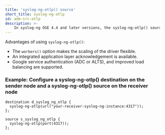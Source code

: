 ```yaml
---
title: 'syslog-ng-otlp() source'
short_title: syslog-ng-otlp
id: adm-src-otlp
description: >-
    In syslog-ng OSE 4.4 and later versions, the syslog-ng-otlp() source and destination make it possible to transfer the internal representation of log messages between syslog-ng OSE instances, using the OpenTelemetry protocol. The syslog-ng-otlp() utilizes the OpenTelemetry protocol for efficient and reliable log message transmission instead of the traditional syslog-ng() drivers, which rely on simple TCP connections.
---
```


Advantages of using `syslog-ng-otlp()`:
* The `workers()` option makes the scaling of the driver flexible.
* An integrated application layer acknowledgement is available.
* Google service authentication (ADC or ALTS), and improved load balancing are supported.

### Example: Configure a syslog-ng-otlp() destination on the sender node and a syslog-ng-otlp() source on the receiver node

```config
destination d_syslog_ng_otlp {
  syslog-ng-otlp(url("your-receiver-syslog-ng-instance:4317"));
};
```

```config
source s_syslog_ng_otlp {
  syslog-ng-otlp(port(4317));
};
```

